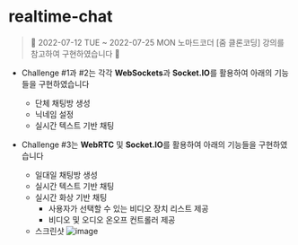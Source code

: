 # realtime-chat

> 📅 2022-07-12 TUE ~ 2022-07-25 MON
> 노마드코더 [줌 클론코딩] 강의를 참고하여 구현하였습니다 🙌

- Challenge #1과 #2는 각각 **WebSockets**과 **Socket.IO**를 활용하여 아래의 기능들을 구현하였습니다
  - 단체 채팅방 생성
  - 닉네임 설정
  - 실시간 텍스트 기반 채팅

- Challenge #3는 **WebRTC** 및 **Socket.IO**를 활용하여 아래의 기능들을 구현하였습니다
  - 일대일 채팅방 생성
  - 실시간 텍스트 기반 채팅
  - 실시간 화상 기반 채팅
    - 사용자가 선택할 수 있는 비디오 장치 리스트 제공
    - 비디오 및 오디오 온오프 컨트롤러 제공
  - 스크린샷
    ![image](https://user-images.githubusercontent.com/59408502/180660797-1aa571d7-a841-46a3-84f7-57ca67751c9e.png)
